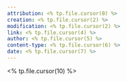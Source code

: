 ```yaml
---
attribution: <% tp.file.cursor(0) %>
creation: <% tp.file.cursor(2) %>
modification: <% tp.file.cursor(2) %>
link: <% tp.file.cursor(4) %>
author: <% tp.file.cursor(5) %>
content-type: <% tp.file.cursor(6) %>
date: <% tp.file.cursor(7) %>
---
```


<% tp.file.cursor(10) %>